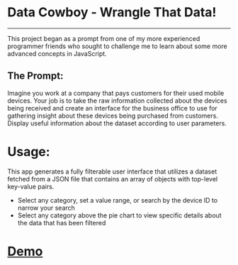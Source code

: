 # Data Cowboy - Wrangle That Data!

----
This project began as a prompt from one of my more experienced programmer friends who sought to challenge me to learn about some more advanced concepts in JavaScript.

## The Prompt:
Imagine you work at a company that pays customers for their used mobile devices. Your job is to take the raw information collected about the devices being received and create an interface for the business office to use for gathering insight about these devices being purchased from customers. Display useful information about the dataset according to user parameters.

# Usage:
This app generates a fully filterable user interface that utilizes a dataset fetched from a JSON file that contains an array of objects with top-level key-value pairs.
* Select any category, set a value range, or search by the device ID to narrow your search
* Select any category above the pie chart to view specific details about the data that has been filtered 

# [Demo](https://samueldlay.github.io/data-cowboy-react/)